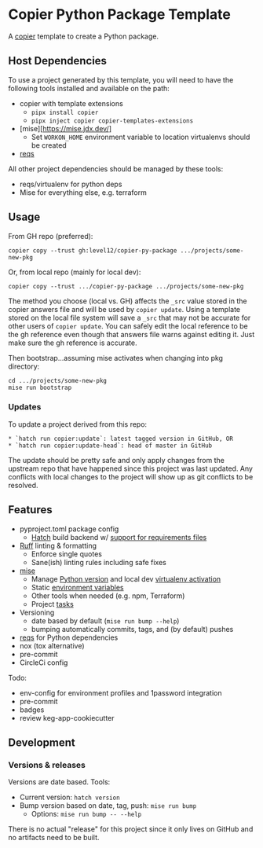 # Copier Python Package Template

A [copier](https://copier.readthedocs.io/en/stable/) template to create a Python package.


## Host Dependencies

To use a project generated by this template, you will need to have the following tools installed and
available on the path:

- copier with template extensions
  - `pipx install copier`
  - `pipx inject copier copier-templates-extensions`
- [mise][https://mise.jdx.dev/]
  - Set `WORKON_HOME` environment variable to location virtualenvs should be created
- [reqs](https://github.com/level12/reqs)

All other project dependencies should be managed by these tools:

- reqs/virtualenv for python deps
- Mise for everything else, e.g. terraform


## Usage

From GH repo (preferred):
```
copier copy --trust gh:level12/copier-py-package .../projects/some-new-pkg
```

Or, from local repo (mainly for local dev):
```
copier copy --trust .../copier-py-package .../projects/some-new-pkg
```

The method you choose (local vs. GH) affects the `_src` value stored in the copier answers file and
will be used by `copier update`.  Using a template stored on the local file system will save a
`_src` that may not be accurate for other users of `copier update`.  You can safely edit the local
reference to be the gh reference even though that answers file warns against editing it. Just make
sure the gh reference is accurate.

Then bootstrap...assuming mise activates when changing into pkg directory:

```
cd .../projects/some-new-pkg
mise run bootstrap
```

### Updates

To update a project derived from this repo:

    * `hatch run copier:update`: latest tagged version in GitHub, OR
    * `hatch run copier:update-head`: head of master in GitHub

The update should be pretty safe and only apply changes from the upstream repo that have happened
since this project was last updated.  Any conflicts with local changes to the project will show up
as git conflicts to be resolved.

## Features

- pyproject.toml package config
    - [Hatch](https://hatch.pypa.io/latest/) build backend w/ [support for requirements files](https://github.com/repo-helper/hatch-requirements-txt)
- [Ruff](https://docs.astral.sh/ruff/) linting & formatting
  - Enforce single quotes
  - Sane(ish) linting rules including safe fixes
- [mise](https://mise.jdx.dev/)
    - Manage [Python version](https://mise.jdx.dev/lang/python.html) and local dev
      [virtualenv activation](https://mise.jdx.dev/lang/python.html#automatic-virtualenv-activation)
    - Static [environment variables](https://mise.jdx.dev/environments.html)
    - Other tools when needed (e.g. npm, Terraform)
    - Project [tasks](https://mise.jdx.dev/tasks/)
- Versioning
  - date based by default (`mise run bump --help`)
  - bumping automatically commits, tags, and (by default) pushes
- [reqs](https://github.com/level12/reqs) for Python dependencies
- nox (tox alternative)
- pre-commit
- CircleCi config

Todo:

- env-config for environment profiles and 1password integration
- pre-commit
- badges
- review keg-app-cookiecutter

## Development

### Versions & releases

Versions are date based.  Tools:

- Current version: `hatch version`
- Bump version based on date, tag, push: `mise run bump`
   - Options: `mise run bump -- --help`

There is no actual "release" for this project since it only lives on GitHub and no artifacts need
to be built.
